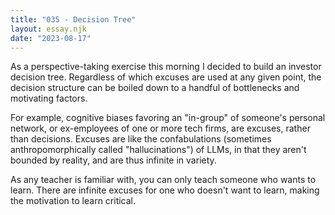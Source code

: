 ```yaml
---
title: "035 - Decision Tree"
layout: essay.njk
date: "2023-08-17"
---
```


As a perspective-taking exercise this morning I decided to build an investor decision tree. Regardless of which excuses are used at any given point, the decision structure can be boiled down to a handful of bottlenecks and motivating factors.

For example, cognitive biases favoring an "in-group" of someone's personal network, or ex-employees of one or more tech firms, are excuses, rather than decisions. Excuses are like the confabulations (sometimes anthropomorphically called "hallucinations") of LLMs, in that they aren't bounded by reality, and are thus infinite in variety.

As any teacher is familiar with, you can only teach someone who wants to learn. There are infinite excuses for one who doesn't want to learn, making the motivation to learn critical.

